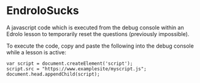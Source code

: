# EndroloSucks
A javascript code which is executed from the debug console within an Edrolo lesson to temporarily reset the questions (previously impossible).

To execute the code, copy and paste the following into the debug console while a lesson is active: 
```
var script = document.createElement('script'); 
script.src = "https://www.examplesite/myscript.js";
document.head.appendChild(script);
```
